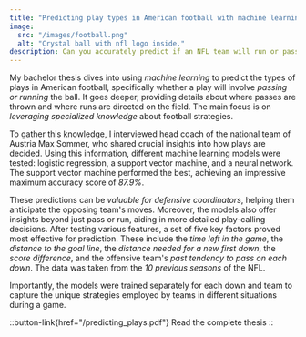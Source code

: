 ```yaml
---
title: "Predicting play types in American football with machine learning."
image:
  src: "/images/football.png"
  alt: "Crystal ball with nfl logo inside."
description: Can you accurately predict if an NFL team will run or pass on a given play?
---
```


My bachelor thesis dives into using _machine learning_ to predict the types of plays in American football, specifically whether a play will involve _passing or running_ the ball. It goes deeper, providing details about where passes are thrown and where runs are directed on the field. The main focus is on _leveraging specialized knowledge_ about football strategies.

To gather this knowledge, I interviewed head coach of the national team of Austria Max Sommer, who shared crucial insights into how plays are decided. Using this information, different machine learning models were tested: logistic regression, a support vector machine, and a neural network. The support vector machine performed the best, achieving an impressive maximum accuracy score of _87.9%_.

These predictions can be _valuable for defensive coordinators_, helping them anticipate the opposing team's moves. Moreover, the models also offer insights beyond just pass or run, aiding in more detailed play-calling decisions. After testing various features, a set of five key factors proved most effective for prediction. These include the _time left in the game_, the _distance to the goal line_, the _distance needed for a new first down_, the _score difference_, and the offensive team's _past tendency to pass on each down_. The data was taken from the _10 previous seasons_ of the NFL.

Importantly, the models were trained separately for each down and team to capture the unique strategies employed by teams in different situations during a game.

::button-link{href="/predicting_plays.pdf"}
Read the complete thesis
::
